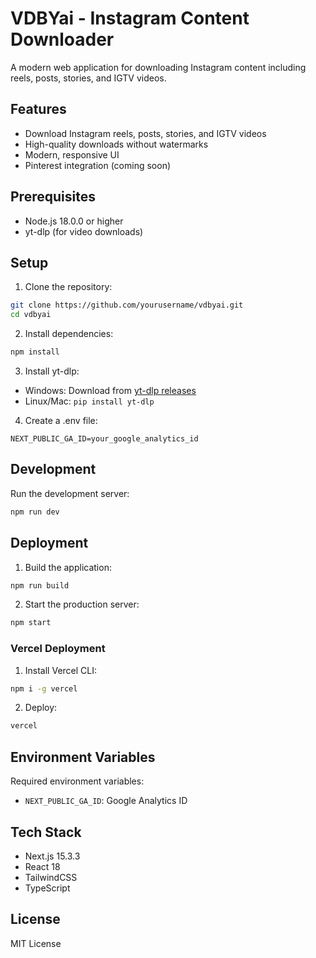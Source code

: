 # VDBYai - Instagram Content Downloader

A modern web application for downloading Instagram content including reels, posts, stories, and IGTV videos.

## Features

- Download Instagram reels, posts, stories, and IGTV videos
- High-quality downloads without watermarks
- Modern, responsive UI
- Pinterest integration (coming soon)

## Prerequisites

- Node.js 18.0.0 or higher
- yt-dlp (for video downloads)

## Setup

1. Clone the repository:

```bash
git clone https://github.com/yourusername/vdbyai.git
cd vdbyai
```

2. Install dependencies:

```bash
npm install
```

3. Install yt-dlp:

- Windows: Download from [yt-dlp releases](https://github.com/yt-dlp/yt-dlp/releases)
- Linux/Mac: `pip install yt-dlp`

4. Create a .env file:

```env
NEXT_PUBLIC_GA_ID=your_google_analytics_id
```

## Development

Run the development server:

```bash
npm run dev
```

## Deployment

1. Build the application:

```bash
npm run build
```

2. Start the production server:

```bash
npm start
```

### Vercel Deployment

1. Install Vercel CLI:

```bash
npm i -g vercel
```

2. Deploy:

```bash
vercel
```

## Environment Variables

Required environment variables:

- `NEXT_PUBLIC_GA_ID`: Google Analytics ID

## Tech Stack

- Next.js 15.3.3
- React 18
- TailwindCSS
- TypeScript

## License

MIT License
